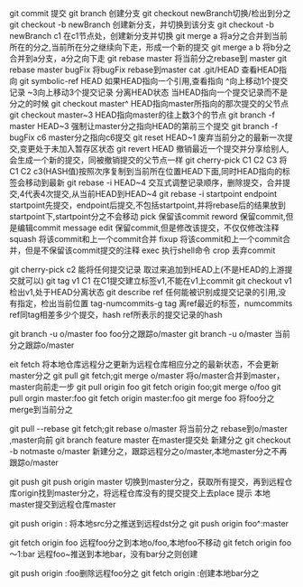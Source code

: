 git commit 提交
git branch 创建分支
git checkout newBranch切换/检出到分之
git checkout -b newBranch 创建新分支，并切换到该分支
git checkout -b newBranch c1 在c1节点处，创建新分支并切换
git merge a  将a分之合并到当前所在的分之,当前所在分之继续向下走，形成一个新的提交
git merge a b 将b分之合并到a分支，a分之向下走
git rebase master 将当前分之rebase到 master
git rebase master bugFix 将bugFix rebase到master
cat .git/HEAD 查看HEAD指向
git symbolic-ref HEAD 如果HEAD指向一个引用,查看指向
^向上移动1个提交记录
~3向上移动3个提交记录
分离HEAD状态
    当HEAD指向一个提交记录而不是分之的时候
git checkout master^ HEAD指向master所指向的那次提交的父节点
git checkout master~3 HEAD指向master的往上数3个的节点
git branch -f master HEAD~3 强制让master分之指向HEAD的第前三个提交
git branch -f bugFix c6    master分之指向c6提交
git reset HEAD~1 废弃当前分之的最新一次提交,变更处于未加入暂存区状态 
git revert HEAD 撤销最近一个提交并分享给别人,会生成一个新的提交，同被撤销提交的父节点一样
git cherry-pick C1 C2 C3 将C1 C2 c3(HASH值)按照次序复制到当前所在位置HEAD下面,同时HEAD指向的标签会移动到最新
git rebase -i HEAD~4 交互式调整记录顺序，删除提交，合并提交,4代表4次提交,从当前HEAD到HEAD~4
git rebase -i startpoint endpoint startpoint先提交，endpoint后提交,不包括startpoint,并将rebase后的结果放到startpoint下,startpoint分之不会移动
 pick 保留该commit
 reword 保留commit,但是编辑commit message
 edit 保留commit,但是修改该提交，不仅仅修改注释
 squash 将该commit和上一个commit合并
 fixup 将该commit和上一个commit合并，但是不保留该commit提交的注释
 exec 执行shell命令
 crop 丢弃commit

git cherry-pick c2 能将任何提交记录 取过来追加到HEAD上(不是HEAD的上游提交就可以)
git tag v1 C1 在C1提交建立标签v1,不能在v1上commit
git checkout v1 检出v1,处于HEAD分离状态
git describe <ref> ref 任何能被识别成提交记录的引用,没有指定，检出当前位置 
	tag-numcommits-g<hash>  tag 离ref最近的标签，numcommits ref同tag相差多少个提交，hash ref所表示的提交记录的hash

git branch -u o/master foo foo分之跟踪o/master
git branch -u o/master 当前分之跟踪o/master

eit fetch 将本地仓库远程分之更新为远程仓库相应分之的最新状态，不会更新master分之
git pull   git fetch;git merge o/master  将o/master合并到master，master向前走一步
git pull origin foo  git fetch origin foo;git merge o/foo
git pull orgin master:foo  git fetch origin master:foo  git merge foo  将foo分之 merge到当前分之

git pull --rebase   git fetch;git rebase o/master 将当前分之 rebase到o/master ,master向前
git branch feature master  在master提交处 新建分之
git checkout -b notmaste o/master 新建分之，跟踪远程分之o/master,本地master分之不再跟踪o/master


git push<remote>  <place>
git push origin master 切换到master分之，获取所有提交，再到远程仓库origin找到master分之，将远程仓库没有的提交提交上去place 提示 本地master提交到远程仓库master

git push origin <src>:<dst> 将本地src分之推送到远程dst分之
git push origin foo^:master


git fetch origin foo 远程foo分之到本地o/foo,本地foo不移动
git fetch origin foo～1:bar 远程foo~推送到本地bar，没有bar分之则创建

git push origin  :foo删除远程foo分之
git fetch origin  :创建本地bar分之 



